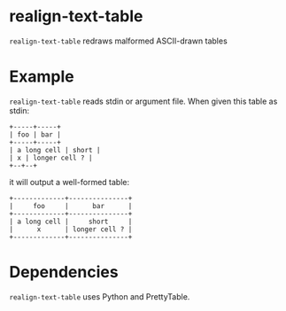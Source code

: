 # realign-text-table

`realign-text-table` redraws malformed ASCII-drawn tables

# Example

`realign-text-table` reads stdin or argument file.
When given this table as stdin:

    +-----+-----+
    | foo | bar |
    +-----+-----+
    | a long cell | short |
    | x | longer cell ? |
    +--+--+

it will output a well-formed table:

    +-------------+---------------+
    |     foo     |      bar      |
    +-------------+---------------+
    | a long cell |     short     |
    |      x      | longer cell ? |
    +-------------+---------------+

# Dependencies
`realign-text-table` uses Python and PrettyTable.
